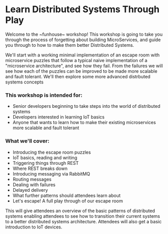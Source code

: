 # Learn Distributed Systems Through Play

Welcome to the ~funhouse~ workshop! This workshop is going to take you through the process of forgetting about building MicroServices, and guide you through to how to make them better Distributed Systems.

We'll start with a working minimal implementation of an escape room with microservice puzzles that follow a typical naive implementation of a "microservice architecture", and see how they fail. From the failures we will see how each of the puzzles can be improved to be made more scalable and fault tolerant. We'll then explore some more advanced distrbuted systems concepts

### This workshop is intended for:

- Senior developers beginning to take steps into the world of distributed systems
- Developers interested in learning IoT basics
- Anyone that wants to learn how to make their existing microservices more scalable and fault tolerant

### What we'll cover: 

- Introducing the escape room puzzles
- IoT basics, reading and writing
- Triggering things through REST
- Where REST breaks down
- Introducing messaging via RabbitMQ
- Routing messages
- Dealing with failures
- Delayed delivery
- What further patterns should attendees learn about
- Let's escape! A full play through of our escape room

This will give attendees an overview of the basic patterns of distributed systems enabling attendees to see how to transition their current systems to a better distributed systems architecture. Attendees will also get a basic introduction to IoT devices.
